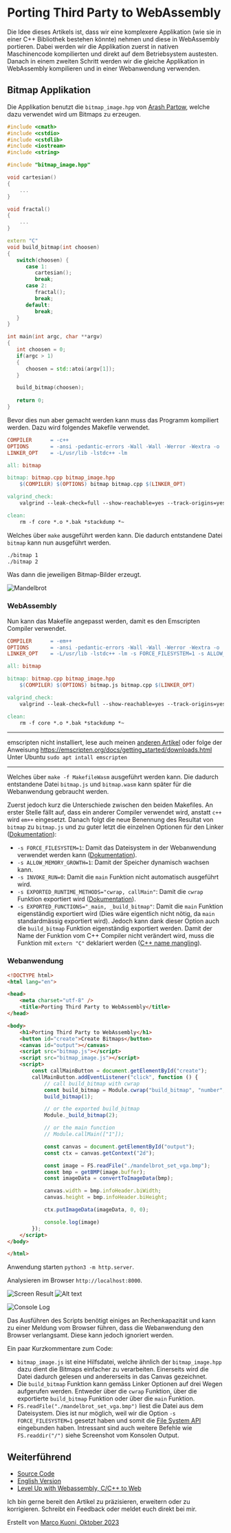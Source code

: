 # Porting Third Party to WebAssembly
Die Idee dieses Artikels ist, dass wir eine komplexere Applikation (wie sie in einer C++ Bibliothek bestehen könnte) nehmen und diese in WebAssembly portieren. Dabei werden wir die Applikation zuerst in nativen Maschinencode kompilierten und direkt auf dem Betriebsystem austesten. Danach in einem zweiten Schritt werden wir die gleiche Applikation in WebAssembly kompilieren und in einer Webanwendung verwenden.

## Bitmap Applikation
Die Applikation benutzt die `bitmap_image.hpp` von [Arash Partow](http://partow.net/programming/bitmap/index.html), welche dazu verwendet wird um Bitmaps zu erzeugen.

```cpp
#include <cmath>
#include <cstdio>
#include <cstdlib>
#include <iostream>
#include <string>

#include "bitmap_image.hpp"

void cartesian()
{
    ...
}

void fractal()
{
    ...
}

extern "C"
void build_bitmap(int choosen)
{
   switch(choosen) {
      case 1:
         cartesian();
         break;
      case 2:
         fractal();
         break;
      default:
         break;
   }
}

int main(int argc, char **argv)
{
   int choosen = 0;
   if(argc > 1)
   {
      choosen = std::atoi(argv[1]);
   }

   build_bitmap(choosen);
   
   return 0;
}

```

Bevor dies nun aber gemacht werden kann muss das Programm kompiliert werden. Dazu wird folgendes Makefile verwendet.

```Makefile
COMPILER      = -c++
OPTIONS       = -ansi -pedantic-errors -Wall -Wall -Werror -Wextra -o
LINKER_OPT    = -L/usr/lib -lstdc++ -lm

all: bitmap

bitmap: bitmap.cpp bitmap_image.hpp
	$(COMPILER) $(OPTIONS) bitmap bitmap.cpp $(LINKER_OPT)

valgrind_check:
	valgrind --leak-check=full --show-reachable=yes --track-origins=yes -v ./bitmap

clean:
	rm -f core *.o *.bak *stackdump *~
```

Welches über `make` ausgeführt werden kann. Die dadurch entstandene Datei `bitmap` kann nun ausgeführt werden.

```bash
./bitmap 1
./bitmap 2
```

Was dann die jeweiligen Bitmap-Bilder erzeugt.

![Mandelbrot](./mandelbrot_set_vga.bmp)

### WebAssembly
Nun kann das Makefile angepasst werden, damit es den Emscripten Compiler verwendet.

```Makefile
COMPILER      = -em++
OPTIONS       = -ansi -pedantic-errors -Wall -Wall -Werror -Wextra -o
LINKER_OPT    = -L/usr/lib -lstdc++ -lm -s FORCE_FILESYSTEM=1 -s ALLOW_MEMORY_GROWTH=1 -s INVOKE_RUN=0 -s EXPORTED_RUNTIME_METHODS="cwrap, callMain" -s EXPORTED_FUNCTIONS="_main, _build_bitmap"

all: bitmap

bitmap: bitmap.cpp bitmap_image.hpp
	$(COMPILER) $(OPTIONS) bitmap.js bitmap.cpp $(LINKER_OPT)

valgrind_check:
	valgrind --leak-check=full --show-reachable=yes --track-origins=yes -v ./bitmap

clean:
	rm -f core *.o *.bak *stackdump *~
```

---
emscripten nicht installiert, lese auch meinen [anderen Artikel](https://medium.com/webassembly/emscripten-simple-portability-9d3238d99294) oder folge der Anweisung
https://emscripten.org/docs/getting_started/downloads.html 
Unter Ubuntu `sudo apt intall emscripten`

----

Welches über `make -f MakefileWasm` ausgeführt werden kann. Die dadurch entstandene Datei `bitmap.js` und `bitmap.wasm` kann später für die Webanwendung gebraucht werden.

Zuerst jedoch kurz die Unterschiede zwischen den beiden Makefiles. An erster Stelle fällt auf, dass ein anderer Compiler verwendet wird, anstatt `c++` wird `em++` eingesetzt. Danach folgt die neue Benennung des Resultat von `bitmap` zu `bitmap.js` und zu guter letzt die einzelnen Optionen für den Linker ([Dokumentation](https://github.com/emscripten-core/emscripten/blob/main/src/settings.js)):

* `-s FORCE_FILESYSTEM=1`: Damit das Dateisystem in der Webanwendung verwendet werden kann ([Dokumentation](https://emscripten.org/docs/api_reference/Filesystem-API.html)).
* `-s ALLOW_MEMORY_GROWTH=1`: Damit der Speicher dynamisch wachsen kann. 
* `-s INVOKE_RUN=0`: Damit die `main` Funktion nicht automatisch ausgeführt wird. 
* `-s EXPORTED_RUNTIME_METHODS="cwrap, callMain"`: Damit die `cwrap` Funktion exportiert wird ([Dokumentation](https://emscripten.org/docs/api_reference/preamble.js.html?highlight=cwrap#cwrap)). 
* `-s EXPORTED_FUNCTIONS="_main, _build_bitmap"`: Damit die `main` Funktion eigenständig exportiert wird (Dies wäre eigentlich nicht nötig, da `main` standardmässig exportiert wird). Jedoch kann dank dieser Option auch die `build_bitmap` Funktion eigenständig exportiert werden. Damit der Name der Funktion vom C++ Compiler nicht verändert wird, muss die Funktion mit `extern "C"` deklariert werden ([C++ name mangling](https://en.wikipedia.org/wiki/Name_mangling)).

### Webanwendung

```html
<!DOCTYPE html>
<html lang="en">

<head>
    <meta charset="utf-8" />
    <title>Porting Third Party to WebAssembly</title>
</head>

<body>
    <h1>Porting Third Party to WebAssembly</h1>
    <button id="create">Create Bitmaps</button>
    <canvas id="output"></canvas>
    <script src="bitmap.js"></script>
    <script src="bitmap_image.js"></script>
    <script>
        const callMainButton = document.getElementById("create");
        callMainButton.addEventListener("click", function () {
            // call build_bitmap with cwrap
            const build_bitmap = Module.cwrap("build_bitmap", "number", ["number"]);
            build_bitmap(1);

            // or the exported build_bitmap
            Module._build_bitmap(2);

            // or the main function
            // Module.callMain(["1"]);

            const canvas = document.getElementById("output");
            const ctx = canvas.getContext("2d");

            const image = FS.readFile("./mandelbrot_set_vga.bmp");
            const bmp = getBMP(image.buffer);
            const imageData = convertToImageData(bmp);

            canvas.width = bmp.infoHeader.biWidth;
            canvas.height = bmp.infoHeader.biHeight;

            ctx.putImageData(imageData, 0, 0);

            console.log(image)
        });
    </script>
</body>

</html>
```
Anwendung starten `python3 -m http.server`.

Analysieren im Browser `http://localhost:8000`.

![Screen Result](screen_result.png)
![Alt text](image.png)

![Console Log](console_log.png)

Das Ausführen des Scripts benötigt einiges an Rechenkapazität und kann zu einer Meldung vom Browser führen, dass die Webanwendung den Browser verlangsamt. Diese kann jedoch ignoriert werden. 

Ein paar Kurzkommentare zum Code:
* `bitmap_image.js` ist eine Hilfsdatei, welche ähnlich der `bitmap_image.hpp` dazu dient die Bitmaps einfacher zu verarbeiten. Einerseits wird die Datei dadurch gelesen und andererseits in das Canvas gezeichnet.
* Die `build_bitmap` Funktion kann gemäss Linker Optionen auf drei Wegen aufgerufen werden. Entweder über die `cwrap` Funktion, über die exportierte `build_bitmap` Funktion oder über die `main` Funktion.
* `FS.readFile("./mandelbrot_set_vga.bmp")` liest die Datei aus dem Dateisystem. Dies ist nur möglich, weil wir die Option `-s FORCE_FILESYSTEM=1` gesetzt haben und somit die [File System API](https://emscripten.org/docs/api_reference/Filesystem-API.html) eingebunden haben. Intressant sind auch weitere Befehle wie `FS.readdir("/")` siehe Screenshot vom Konsolen Output. 

## Weiterführend
* [Source Code](https://github.com/marcokuoni/public_doc/tree/main/essays/9_porting_third_party_to_webassembly)
* [English Version](https://github.com/marcokuoni/public_doc/tree/main/essays/9_porting_third_party_to_webassembly/README.md)
* [Level Up with Webassembly, C/C++ to Web](https://www.levelupwasm.com/)

Ich bin gerne bereit den Artikel zu präzisieren, erweitern oder zu korrigieren. Schreibt ein Feedback oder meldet euch direkt bei mir.

Erstellt von [Marco Kuoni, Oktober 2023](https://marcokuoni.ch)